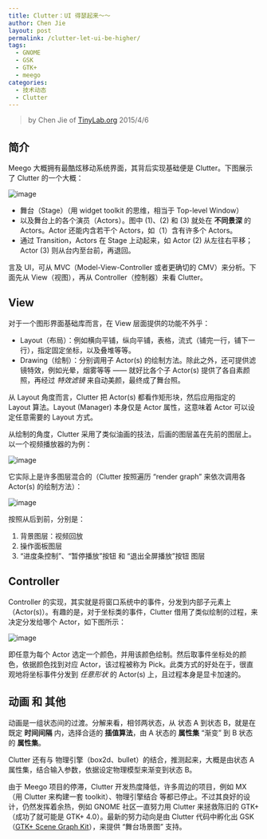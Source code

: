 ```yaml
---
title: Clutter：UI 得瑟起来～～
author: Chen Jie
layout: post
permalink: /clutter-let-ui-be-higher/
tags:
  - GNOME
  - GSK
  - GTK+
  - meego
categories:
  - 技术动态
  - Clutter
---
```


<!-- title: Clutter：UI 得瑟起来～～ -->

<!-- %s/!\[image\](/&#038;\/wp-content\/uploads\/2015\/04\// -->

> by Chen Jie of [TinyLab.org][1]
> 2015/4/6


## 简介

Meego 大概拥有最酷炫移动系统界面，其背后实现基础便是 Clutter。下图展示了 Clutter 的一个大概：

![image][2]

  * 舞台（Stage）（用 widget toolkit 的思维，相当于 Top-level Window）
  * 以及舞台上的各个演员（Actors）。图中 (1)、(2) 和 (3) 就处在 **不同景深** 的 Actors。Actor 还能内含若干个 Actors，如（1）含有许多个 Actors。
  * 通过 Transition，Actors 在 Stage 上动起来，如 Actor (2) 从左往右平移；Actor (3) 则从台内至台前，再退回。

言及 UI，可从 MVC（Model-View-Controller 或者更确切的 CMV）来分析。下面先从 View（视图），再从 Controller（控制器）来看 Clutter。

## View

对于一个图形界面基础库而言，在 View 层面提供的功能不外乎：

  * Layout（布局）：例如横向平铺，纵向平铺，表格，流式（铺完一行，铺下一行），指定固定坐标，以及叠堆等等。
  * Drawing（绘制）：分别调用子 Actor(s) 的绘制方法。除此之外，还可提供滤镜特效，例如光晕，烟雾等等 —— 就好比各个子 Actor(s) 提供了各自素颜照，再经过 *特效滤镜* 来自动美颜，最终成了舞台照。

从 Layout 角度而言，Clutter 把 Actor(s) 都看作矩形块，然后应用指定的 Layout 算法。Layout (Manager) 本身仅是 Actor 属性，这意味着 Actor 可以设定任意需要的 Layout 方式。

从绘制的角度，Clutter 采用了类似油画的技法，后画的图层盖在先前的图层上。以一个视频播放器的为例：

![image][3]

它实际上是许多图层混合的（Clutter 按照遍历 “render graph” 来依次调用各 Actor(s) 的绘制方法）：

![image][4]

按照从后到前，分别是：

  1. 背景图层：视频回放
  2. 操作面板图层
  3. “进度条控制”、“暂停播放”按钮 和 “退出全屏播放”按钮 图层

## Controller

Controller 的实现，其实就是将窗口系统中的事件，分发到内部子元素上（Actor(s)）。有趣的是，对于坐标类的事件，Clutter 借用了类似绘制的过程，来决定分发给哪个 Actor，如下图所示：

![image][5]

即任意为每个 Actor 选定一个颜色，并用该颜色绘制。然后取事件坐标处的颜色，依据颜色找到对应 Actor，该过程被称为 Pick。此类方式的好处在于，很直观地将坐标事件分发到 *任意形状* 的 Actor(s) 上，且过程本身是显卡加速的。

## 动画 和 其他

动画是一组状态间的过渡。分解来看，相邻两状态，从 状态 A 到状态 B，就是在既定 **时间间隔** 内，选择合适的 **插值算法**，由 A 状态的 **属性集** “渐变” 到 B 状态的 **属性集**。

Clutter 还有与 物理引擎（box2d、bullet）的结合，推测起来，大概是由状态 A 属性集，结合输入参数，依据设定物理模型来渐变到状态 B。

由于 Meego 项目的停滞，Clutter 开发热度降低，许多周边的项目，例如 MX（用 Clutter 来构建一套 toolkit）、物理引擎结合 等都已停止。不过其良好的设计，仍然发挥着余热，例如 GNOME 社区一直努力用 Clutter 来拯救陈旧的 GTK+（成功了就可能是 GTK+ 4.0）。最新的努力动向是由 Clutter 代码中孵化出 GSK（[GTK+ Scene Graph Kit][6]），来提供 “舞台场景图” 支持。





 [1]: https://tinylab.org
 [2]: /wp-content/uploads/2015/04/clutter-overview.jpg
 [3]: /wp-content/uploads/2015/04/clutter-video-player-example.jpg
 [4]: /wp-content/uploads/2015/04/clutter-video-player-example-render-graph.jpg
 [5]: /wp-content/uploads/2015/04/clutter-video-player-example-event-dispatch.jpg
 [6]: https://www.bassi.io/articles/2014/07/29/guadec-2014-gsk/
